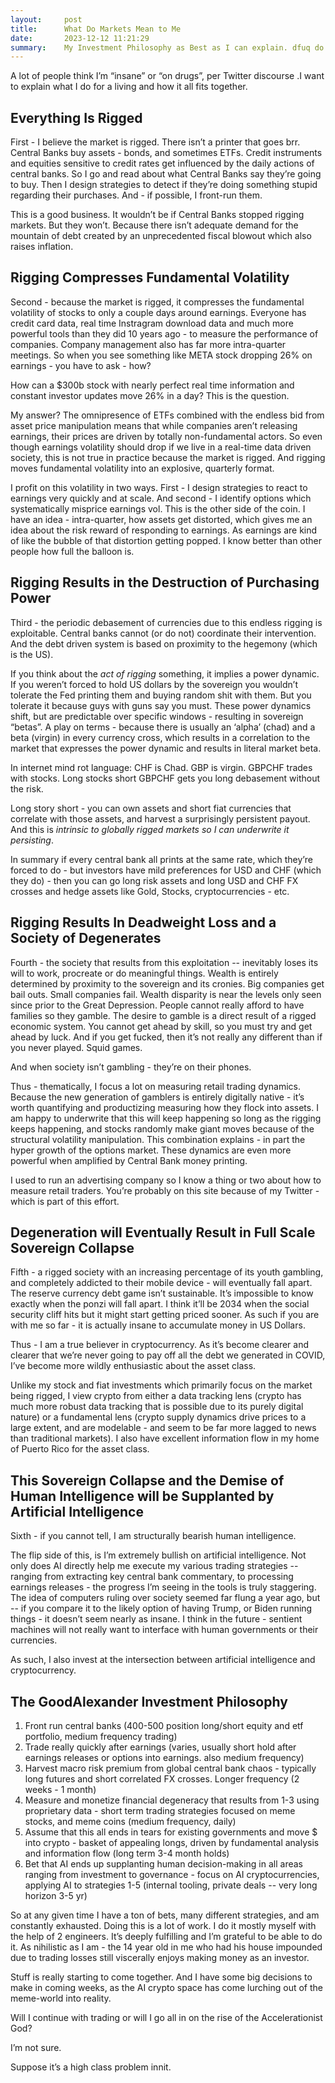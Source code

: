 ```yaml
---
layout:     post
title:      What Do Markets Mean to Me 
date:       2023-12-12 11:21:29
summary:    My Investment Philosophy as Best as I can explain. dfuq do I actually do 
---
```


A lot of people think I’m “insane” or “on drugs”, per Twitter discourse .I want to explain what I do for a living and how it all fits together. 

## Everything Is Rigged

First - I believe the market is rigged. There isn’t a printer that goes brr. Central Banks buy assets - bonds, and sometimes ETFs. Credit instruments and equities sensitive to credit rates get influenced by the daily actions of central banks. So I go and read about what Central Banks say they’re going to buy. Then I design strategies to detect if they’re doing something stupid regarding their purchases. And - if possible, I front-run them. 

This is a good business. It wouldn’t be if Central Banks stopped rigging markets. But they won’t. Because there isn’t adequate demand for the mountain of debt created by an unprecedented fiscal blowout which also raises inflation. 

## Rigging Compresses Fundamental Volatility

Second - because the market is rigged, it compresses the fundamental volatility of stocks to only a couple days around earnings. Everyone has credit card data, real time Instragram download data and much more powerful tools than they did 10 years ago - to measure the performance of companies. Company management also has far more intra-quarter meetings. So when you see something like META stock dropping 26% on earnings - you have to ask - how? 

How can a $300b stock with nearly perfect real time information and constant investor updates move 26% in a day? This is the question.

My answer? The omnipresence of ETFs combined with the endless bid from asset price manipulation means that while companies aren’t releasing earnings, their prices are driven by totally non-fundamental actors. So even though earnings volatility should drop if we live in a real-time data driven society, this is not true in practice because the market is rigged. And rigging moves fundamental volatility into an explosive, quarterly format. 

I profit on this volatility in two ways. First - I design strategies to react to earnings very quickly and at scale. And second - I identify options which systematically misprice earnings vol. This is the other side of the coin. I have an idea - intra-quarter, how assets get distorted, which gives me an idea about the risk reward of responding to earnings. As earnings are kind of like the bubble of that distortion getting popped. I know better than other people how full the balloon is.

## Rigging Results in the Destruction of Purchasing Power 

Third - the periodic debasement of currencies due to this endless rigging is exploitable. Central banks cannot (or do not) coordinate their intervention. And the debt driven system is based on proximity to the hegemony (which is the US). 

If you think about the *act of rigging* something, it implies a power dynamic. If you weren’t forced to hold US dollars by the sovereign you wouldn’t tolerate the Fed printing them and buying random shit with them. But you tolerate it because guys with guns say you must. These power dynamics shift, but are predictable over specific windows - resulting in sovereign “betas”. A play on terms - because there is usually an ‘alpha’ (chad) and a beta (virgin)  in every currency cross, which results in a correlation to the market that expresses the power dynamic and results in literal market beta.

In internet mind rot language: CHF is Chad. GBP is virgin. GBPCHF trades with stocks. Long stocks short GBPCHF gets you long debasement without the risk. 

Long story short - you can own assets and short fiat currencies that correlate with those assets, and harvest a surprisingly persistent payout. And this is *intrinsic to globally rigged markets so I can underwrite it persisting*. 

In summary if every central bank all prints at the same rate, which they’re forced to do - but investors have mild preferences for USD and CHF (which they do) - then you can go long risk assets and long USD and CHF FX crosses and hedge assets like Gold, Stocks, cryptocurrencies - etc. 

## Rigging Results In Deadweight Loss and a Society of Degenerates 

Fourth - the society that results from this exploitation -- inevitably loses its will to work, procreate or do meaningful things. Wealth is entirely determined by proximity to the sovereign and its cronies. Big companies get bail outs. Small companies fail. Wealth disparity is near the levels only seen since prior to the Great Depression. People cannot really afford to have families so they gamble. The desire to gamble is a direct result of a rigged economic system. You cannot get ahead by skill, so you must try and get ahead by luck. And if you get fucked, then it’s not really any different than if you never played. Squid games. 

And when society isn’t gambling - they’re on their phones. 

Thus - thematically, I focus a lot on measuring retail trading dynamics. Because the new generation of gamblers is entirely digitally native - it’s worth quantifying and productizing measuring how they flock into assets. I am happy to underwrite that this will keep happening so long as the rigging keeps happening, and stocks randomly make giant moves because of the structural volatility manipulation. This combination explains - in part the hyper growth of the options market. These dynamics are even more powerful when amplified by Central Bank money printing. 

I used to run an advertising company so I know a thing or two about how to measure retail traders. You’re probably on this site because of my Twitter - which is part of this effort. 

## Degeneration will Eventually Result in Full Scale Sovereign Collapse

Fifth - a rigged society with an increasing percentage of its youth gambling, and completely addicted to their mobile device - will eventually fall apart. The reserve currency debt game isn’t sustainable. It’s impossible to know exactly when the ponzi will fall apart. I think it’ll be 2034 when the social security cliff hits but it might start getting priced sooner. As such if you are with me so far - it is actually insane to accumulate money in US Dollars.  

Thus - I am a true believer in cryptocurrency. As it’s become clearer and clearer that we’re never going to pay off all the debt we generated in COVID, I’ve become more wildly enthusiastic about the asset class. 

Unlike my stock and fiat investments which primarily focus on the market being rigged, I view crypto from either a data tracking lens (crypto has much more robust data tracking that is possible due to its purely digital nature) or a fundamental lens (crypto supply dynamics drive prices to a large extent, and are modelable - and seem to be far more lagged to news than traditional markets). I also have excellent information flow in my home of Puerto Rico for the asset class. 

## This Sovereign Collapse and the Demise of Human Intelligence will be Supplanted by Artificial Intelligence 

Sixth - if you cannot tell, I am structurally bearish human intelligence. 

The flip side of this, is I’m extremely bullish on artificial intelligence. Not only does AI directly help me execute my various trading strategies -- ranging from extracting key central bank commentary, to processing earnings releases - the progress I’m seeing in the tools is truly staggering. The idea of computers ruling over society  seemed far flung a year ago, but -- if you compare it to the likely option of having Trump, or Biden running things - it doesn’t seem nearly as insane. I think in the future - sentient machines will not really want to interface with human governments or their currencies. 

As such, I also invest at the intersection between artificial intelligence and cryptocurrency. 

## The GoodAlexander Investment Philosophy 

1. Front run central banks (400-500 position long/short equity and etf portfolio, medium frequency trading)
2. Trade really quickly after earnings (varies, usually short hold after earnings releases or options into earnings. also medium frequency)
3. Harvest macro risk premium from global central bank chaos - typically long futures and short correlated FX crosses. Longer frequency (2 weeks - 1 month) 
4. Measure and monetize financial degeneracy that results from 1-3 using proprietary data - short term trading strategies focused on meme stocks, and meme coins (medium frequency, daily)
5. Assume that this all ends in tears for existing governments and move $ into crypto - basket of appealing longs, driven by fundamental analysis and information flow (long term 3-4 month holds)
6. Bet that AI ends up supplanting human decision-making in all areas ranging from investment to governance - focus on AI cryptocurrencies, applying AI to strategies 1-5 (internal tooling, private deals -- very long horizon 3-5 yr) 

So at any given time I have a ton of bets, many different strategies, and am constantly exhausted. Doing this is a lot of work. I do it mostly myself with the help of 2 engineers. It’s deeply fulfilling and I’m grateful to be able to do it. As nihilistic as I am - the 14 year old in me who had his house impounded due to trading losses still viscerally enjoys making money as an investor. 

Stuff is really starting to come together. And I have some big decisions to make in coming weeks, as the AI crypto space has come lurching out of the meme-world into reality. 

Will I continue with trading or will I go all in on the rise of the Accelerationist God?  

I’m not sure. 

Suppose it’s a high class problem innit. 
